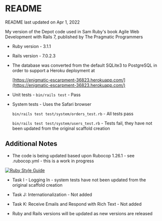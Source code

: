 # README

README last updated on Apr 1, 2022

My version of the Depot code used in Sam Ruby's book Agile Web Development with Rails 7,
published by The Pragmatic Programmers

* Ruby version - 3.1.1

* Rails version - 7.0.2.3

* The database was converted from the default SQLite3 to PostgreSQL in order to support a Heroku deployment at

  [https://enigmatic-escarpment-36823.herokuapp.com/](https://enigmatic-escarpment-36823.herokuapp.com/)

* Unit tests - `bin/rails test` - Pass

* System tests - Uses the Safari browser

  `bin/rails test test/system/orders_test.rb` - All tests pass

  `bin/rails test test/system/users_test.rb` - Tests fail, they have not been updated from the original scaffold creation

## Additional Notes

* The code is being updated based upon Rubocop 1.26.1 - see .rubocop.yml - this is a work in progress

[![Ruby Style Guide](https://img.shields.io/badge/code_style-rubocop-brightgreen.svg)](https://github.com/rubocop/rubocop)

* Task I - Logging In - system tests have not been updated from the original scaffold creation

* Task J: Internationalization - Not added

* Task K: Receive Emails and Respond with Rich Text - Not added

* Ruby and Rails versions will be updated as new versions are released

